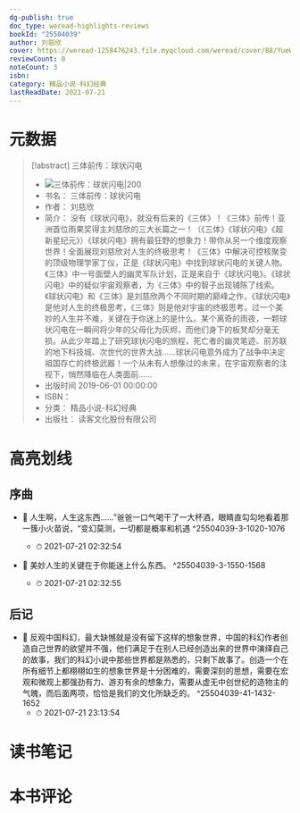```yaml
---
dg-publish: true
doc_type: weread-highlights-reviews
bookId: "25504039"
author: 刘慈欣
cover: https://weread-1258476243.file.myqcloud.com/weread/cover/88/YueWen_25504039/t7_YueWen_25504039.jpg
reviewCount: 0
noteCount: 3
isbn: 
category: 精品小说-科幻经典
lastReadDate: 2021-07-21
---
```

# 元数据
> [!abstract] 三体前传：球状闪电
> - ![ 三体前传：球状闪电|200](https://weread-1258476243.file.myqcloud.com/weread/cover/88/YueWen_25504039/t7_YueWen_25504039.jpg)
> - 书名： 三体前传：球状闪电
> - 作者： 刘慈欣
> - 简介： 没有《球状闪电》，就没有后来的《三体》！《三体》前传！亚洲首位雨果奖得主刘慈欣的三大长篇之一！（《三体》《球状闪电》《超新星纪元》）《球状闪电》拥有最狂野的想象力！带你从另一个维度观察世界！全面展现刘慈欣对人生的终极思考！《三体》中解决可控核聚变的顶级物理学家丁仪，正是《球状闪电》中找到球状闪电的关键人物。《三体》中一号面壁人的幽灵军队计划，正是来自于《球状闪电》。《球状闪电》中的疑似宇宙观察者，为《三体》中的智子出现铺陈了线索。《球状闪电》和《三体》是刘慈欣两个不同时期的巅峰之作，《球状闪电》是他对人生的终极思考，《三体》则是他对宇宙的终极思考。过一个美妙的人生并不难，关键在于你迷上的是什么。某个离奇的雨夜，一颗球状闪电在一瞬间将少年的父母化为灰烬，而他们身下的板凳却分毫无损。从此少年踏上了研究球状闪电的旅程，死亡者的幽灵笔迹、前苏联的地下科技城、次世代的世界大战……球状闪电意外成为了战争中决定祖国存亡的终极武器！一个从未有人想像过的未来，在宇宙观察者的注视下，悄然降临在人类面前……
> - 出版时间 2019-06-01 00:00:00
> - ISBN： 
> - 分类： 精品小说-科幻经典
> - 出版社： 读客文化股份有限公司

# 高亮划线

## 序曲


- 📌 人生啊，人生这东西……”爸爸一口气喝干了一大杯酒，眼睛直勾勾地看着那一簇小火苗说，“变幻莫测，一切都是概率和机遇 ^25504039-3-1020-1076
    - ⏱ 2021-07-21 02:32:54 

- 📌 美妙人生的关键在于你能迷上什么东西。 ^25504039-3-1550-1568
    - ⏱ 2021-07-21 02:32:55 
## 后记


- 📌 反观中国科幻，最大缺憾就是没有留下这样的想象世界，中国的科幻作者创造自己世界的欲望并不强，他们满足于在别人已经创造出来的世界中演绎自己的故事，我们的科幻小说中那些世界都是熟悉的，只剩下故事了。创造一个在所有细节上都栩栩如生的想象世界是十分困难的，需要深刻的思想，需要在宏观和微观上都强劲有力、游刃有余的想象力，需要从虚无中创世纪的造物主的气魄，而后面两项，恰恰是我们的文化所缺乏的。 ^25504039-41-1432-1652
    - ⏱ 2021-07-21 23:13:54 
# 读书笔记

# 本书评论
